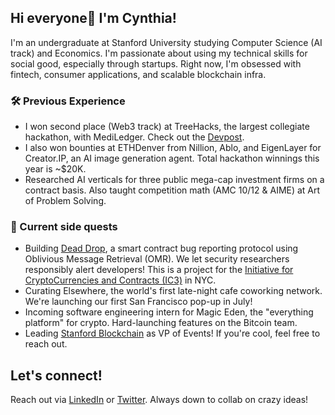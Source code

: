 ## Hi everyone👋 I'm Cynthia!

I'm an undergraduate at Stanford University studying Computer Science (AI track) and Economics. I'm passionate about using my technical skills for social good, especially through startups. Right now, I'm obsessed with fintech, consumer applications, and scalable blockchain infra.

### 🛠️ Previous Experience
- I won second place (Web3 track) at TreeHacks, the largest collegiate hackathon, with MediLedger. Check out the [Devpost](https://devpost.com/software/mediledger). 
- I also won bounties at ETHDenver from Nillion, Ablo, and EigenLayer for Creator.IP, an AI image generation agent. Total hackathon winnings this year is ~$20K.
- Researched AI verticals for three public mega-cap investment firms on a contract basis. Also taught competition math (AMC 10/12 & AIME) at Art of Problem Solving.

### 🚀 Current side quests
- Building [Dead Drop](https://github.com/hackingdecentralized/deaddrop), a smart contract bug reporting protocol using Oblivious Message Retrieval (OMR). We let security researchers responsibly alert developers! This is a project for the [Initiative for CryptoCurrencies and Contracts (IC3)](https://www.initc3.org/) in NYC.
- Curating Elsewhere, the world's first late-night cafe coworking network. We're launching our first San Francisco pop-up in July!
- Incoming software engineering intern for Magic Eden, the "everything platform" for crypto. Hard-launching features on the Bitcoin team.
- Leading [Stanford Blockchain](https://blockchain.stanford.edu/) as VP of Events! If you're cool, feel free to reach out.

## Let's connect! 
Reach out via [LinkedIn](https://linkedin.com/in/cynthwangg) or [Twitter](https://twitter.com/cynthwangg). Always down to collab on crazy ideas!






